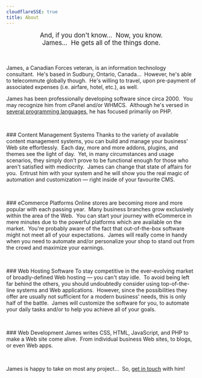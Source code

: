 ```yaml
---
cloudflareSSE: true
title: About
---
```


<div style="text-align: center;">
  <span style="font-size: larger;">
    And, if you don't know&hellip;&nbsp; Now, you know.<br />
    James&hellip;&nbsp; He gets all of the things done.
  </span><br />
  &nbsp;<br />
  &nbsp;
</div>

James, a Canadian Forces veteran, is an information technology consultant.&nbsp; He's based in Sudbury, Ontario, Canada&hellip;&nbsp; However, he's able to
telecommute globally though.&nbsp; He's willing to travel, upon pre-payment of associated expenses (i.e. airfare, hotel, etc.), as well.

James has been professionally developing software since circa 2000.&nbsp; You may recognize him from cPanel and/or WHMCS.&nbsp; Although he's versed in
<a href="{{ site.url }}/resume#languages" rel="me" title="">several programming languages</a>, he has focused primarily on PHP.

<p>&nbsp;</p>
### Content Management Systems
Thanks to the variety of available content management systems, you can build and manage your business' Web site effortlessly.&nbsp; Each day, more and more
addons, plugins, and themes see the light of day.&nbsp; Yet, in many circumstances and usage scenarios, they simply don't prove to be functional enough for
those who aren't satisfied with mediocrity.&nbsp; James can change that state of affairs for you.&nbsp; Entrust him with your system and he will show you
the real magic of automation and customization &#8212; right inside of your favourite CMS.

<p>&nbsp;</p>
### eCommerce Platforms
Online stores are becoming more and more popular with each passing year.&nbsp; Many business branches grow exclusively within the area of the Web.&nbsp; You
can start your journey with eCommerce in mere minutes due to the powerful platforms which are available on the market.&nbsp; You're probably aware of the
fact that out-of-the-box software might not meet all of your expectations.&nbsp; James will really come in handy when you need to automate and/or
personalize your shop to stand out from the crowd and maximize your earnings.

<p>&nbsp;</p>
### Web Hosting Software
To stay competitive in the ever-evolving market of broadly-defined Web hosting &#8212; you can't stay idle.&nbsp; To avoid being left far behind the others,
you should undoubtedly consider using top-of-the-line systems and Web applications.&nbsp; However, since the possibilities they offer are usually not
sufficient for a modern business' needs, this is only half of the battle.&nbsp; James will customize the software for you, to automate your daily tasks
and/or to help you achieve all of your goals.

<p>&nbsp;</p>
### Web Development
James writes CSS, HTML, JavaScript, and PHP to make a Web site come alive.&nbsp; From individual business Web sites, to blogs, or even Web
apps.

<p>&nbsp;</p>
James is happy to take on most any project&hellip;&nbsp; So, <a href="{{ site.url }}/contact" rel="me" title="">get in touch</a> with him!
